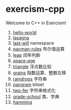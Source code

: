 # exercism-cpp
Welcome to C++ in Exercism!

1. [hello-world](./hello-world)
2. [lasagna](./lasagna)
3. [last-will](./last-will) namespace
4. [pacman-rules](./pacman-rules) 布尔值运算
5. [leap](./leap) 闰年判断
6. [space-age](./space-age)
7. [triangle](triangle) 浮点数比较
8. [grains](./grains) 指数运算、整数左移
9. [raindrops](./raindrops) 字符串
10. [pangram](./pangram) bitset
11. [two-fer](./two-fer) 字符串格式化
12. [grade-school](./grade-school) 类、字典
13. [hamming](./hamming)